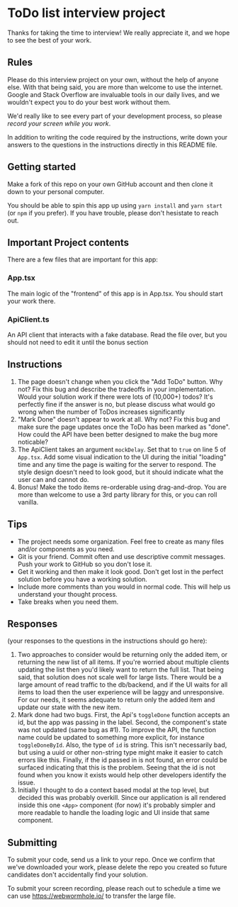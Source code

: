 # ToDo list interview project

Thanks for taking the time to interview! We really appreciate it, and we hope to see the best of your work.

## Rules

Please do this interview project on your own, without the help of anyone else.
With that being said, you are more than welcome to use the internet.
Google and Stack Overflow are invaluable tools in our daily lives, and we wouldn't expect you to do your best work without them.

We'd really like to see every part of your development process, so please _record your screen while you work_.

In addition to writing the code required by the instructions, write down your answers to the questions in the instructions directly in this README file.

## Getting started

Make a fork of this repo on your own GitHub account and then clone it down to your personal computer.

You should be able to spin this app up using `yarn install` and `yarn start` (or `npm` if you prefer).
If you have trouble, please don't hesistate to reach out.

## Important Project contents

There are a few files that are important for this app:

### App.tsx

The main logic of the "frontend" of this app is in App.tsx. You should start your work there.

### ApiClient.ts

An API client that interacts with a fake database. Read the file over, but you should not need to edit it until the bonus section

## Instructions

1. The page doesn't change when you click the "Add ToDo" button. Why not?
   Fix this bug and describe the tradeoffs in your implementation. Would your solution work if there were lots of (10,000+) todos?
   It's perfectly fine if the answer is no, but please discuss what would go wrong when the number of ToDos increases significantly
2. "Mark Done" doesn't appear to work at all. Why not?
   Fix this bug and make sure the page updates once the ToDo has been marked as "done".
   How could the API have been better designed to make the bug more noticable?
3. The ApiClient takes an argument `mockDelay`. Set that to `true` on line 5 of `App.tsx`.
   Add some visual indication to the UI during the initial "loading" time and any time the page is waiting for the server to respond.
   The style design doesn't need to look good, but it should indicate what the user can and cannot do.
4. Bonus! Make the todo items re-orderable using drag-and-drop. You are more than welcome to use a 3rd party library for this, or you can roll vanilla.

## Tips

- The project needs some organization. Feel free to create as many files and/or components as you need.
- Git is your friend. Commit often and use descriptive commit messages. Push your work to GitHub so you don't lose it.
- Get it working and then make it look good. Don't get lost in the perfect solution before you have a working solution.
- Include more comments than you would in normal code. This will help us understand your thought process.
- Take breaks when you need them.

## Responses

(your responses to the questions in the instructions should go here):

1. Two approaches to consider would be returning only the added item, or returning the new list of all items. If you're worried about multiple clients updating the list then you'd likely want to return the full list. That being said, that solution does not scale well for large lists. There would be a large amount of read traffic to the db/backend, and if the UI waits for all items to load then the user experience will be laggy and unresponsive. For our needs, it seems adequate to return only the added item and update our state with the new item.
2. Mark done had two bugs. First, the Api's `toggleDone` function accepts an id, but the app was passing in the label. Second, the component's state was not updated (same bug as #1). To improve the API, the function name could be updated to something more explicit, for instance `toggleDoneById`. Also, the type of `id` is string. This isn't necessarily bad, but using a uuid or other non-string type might make it easier to catch errors like this. Finally, if the id passed in is not found, an error could be surfaced indicating that this is the problem. Seeing that the id is not found when you know it exists would help other developers identify the issue.
3. Initially I thought to do a context based modal at the top level, but decided this was probably overkill. Since our application is all rendered inside this one `<App>` component (for now) it's probably simpler and more readable to handle the loading logic and UI inside that same component.

## Submitting

To submit your code, send us a link to your repo.
Once we confirm that we've downloaded your work, please delete the repo you created so future candidates don't accidentally find your solution.

To submit your screen recording, please reach out to schedule a time we can use https://webwormhole.io/ to transfer the large file.
